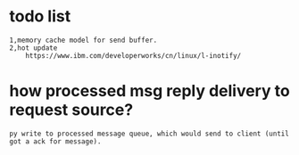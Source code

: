 # todo list

    1,memory cache model for send buffer.
    2,hot update
        https://www.ibm.com/developerworks/cn/linux/l-inotify/


# how processed msg reply delivery to request source?

    py write to processed message queue, which would send to client (until got a ack for message).
